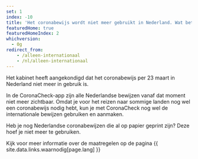 ```yaml
---
set: 1
index: -10
title: 'Het coronabewijs wordt niet meer gebruikt in Nederland. Wat betekent dat voor CoronaCheck?'
featuredHome: true
featuredHomeIndex: 2
whichversion:
  - 0g
redirect_from: 
    - /alleen-internationaal 
    - /nl/alleen-internationaal
---
```

Het kabinet heeft aangekondigd dat het coronabewijs per 23 maart in Nederland niet meer in gebruik is. 

In de CoronaCheck-app zijn alle Nederlandse bewijzen vanaf dat moment niet meer zichtbaar. Omdat je voor het reizen naar sommige landen nog wel een coronabewijs nodig hebt, kun je met CoronaCheck nog wel de internationale bewijzen gebruiken en aanmaken.

Heb je nog Nederlandse coronabewijzen die al op papier geprint zijn? Deze hoef je niet meer te gebruiken.

Kijk voor meer informatie over de maatregelen op de pagina {{ site.data.links.waarnodig[page.lang] }}
